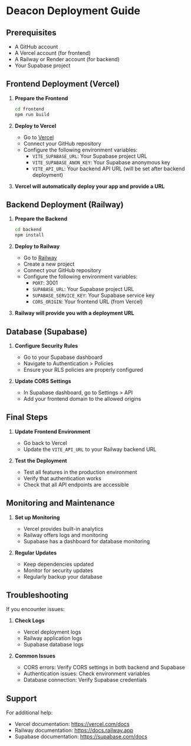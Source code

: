 # Deacon Deployment Guide

## Prerequisites
- A GitHub account
- A Vercel account (for frontend)
- A Railway or Render account (for backend)
- Your Supabase project

## Frontend Deployment (Vercel)

1. **Prepare the Frontend**
   ```bash
   cd frontend
   npm run build
   ```

2. **Deploy to Vercel**
   - Go to [Vercel](https://vercel.com)
   - Connect your GitHub repository
   - Configure the following environment variables:
     - `VITE_SUPABASE_URL`: Your Supabase project URL
     - `VITE_SUPABASE_ANON_KEY`: Your Supabase anonymous key
     - `VITE_API_URL`: Your backend API URL (will be set after backend deployment)

3. **Vercel will automatically deploy your app and provide a URL**

## Backend Deployment (Railway)

1. **Prepare the Backend**
   ```bash
   cd backend
   npm install
   ```

2. **Deploy to Railway**
   - Go to [Railway](https://railway.app)
   - Create a new project
   - Connect your GitHub repository
   - Configure the following environment variables:
     - `PORT`: 3001
     - `SUPABASE_URL`: Your Supabase project URL
     - `SUPABASE_SERVICE_KEY`: Your Supabase service key
     - `CORS_ORIGIN`: Your frontend URL (from Vercel)

3. **Railway will provide you with a deployment URL**

## Database (Supabase)

1. **Configure Security Rules**
   - Go to your Supabase dashboard
   - Navigate to Authentication > Policies
   - Ensure your RLS policies are properly configured

2. **Update CORS Settings**
   - In Supabase dashboard, go to Settings > API
   - Add your frontend domain to the allowed origins

## Final Steps

1. **Update Frontend Environment**
   - Go back to Vercel
   - Update the `VITE_API_URL` to your Railway backend URL

2. **Test the Deployment**
   - Test all features in the production environment
   - Verify that authentication works
   - Check that all API endpoints are accessible

## Monitoring and Maintenance

1. **Set up Monitoring**
   - Vercel provides built-in analytics
   - Railway offers logs and monitoring
   - Supabase has a dashboard for database monitoring

2. **Regular Updates**
   - Keep dependencies updated
   - Monitor for security updates
   - Regularly backup your database

## Troubleshooting

If you encounter issues:

1. **Check Logs**
   - Vercel deployment logs
   - Railway application logs
   - Supabase database logs

2. **Common Issues**
   - CORS errors: Verify CORS settings in both backend and Supabase
   - Authentication issues: Check environment variables
   - Database connection: Verify Supabase credentials

## Support

For additional help:
- Vercel documentation: https://vercel.com/docs
- Railway documentation: https://docs.railway.app
- Supabase documentation: https://supabase.com/docs 